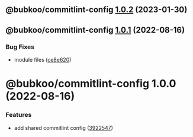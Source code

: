 ## @bubkoo/commitlint-config [1.0.2](https://github.com/bubkoo/configs/compare/@bubkoo/commitlint-config@1.0.1...@bubkoo/commitlint-config@1.0.2) (2023-01-30)

## @bubkoo/commitlint-config [1.0.1](https://github.com/bubkoo/configs/compare/@bubkoo/commitlint-config@1.0.0...@bubkoo/commitlint-config@1.0.1) (2022-08-16)


### Bug Fixes

* module files ([ce8e620](https://github.com/bubkoo/configs/commit/ce8e620fbb930a0a8ce7081408fddb95ee31908f))

# @bubkoo/commitlint-config 1.0.0 (2022-08-16)


### Features

* add shared commitlint config ([3922547](https://github.com/bubkoo/configs/commit/3922547d92688254d24638d626665c0886895e37))
